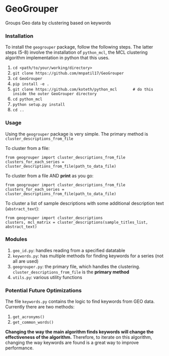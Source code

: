 # GeoGrouper
Groups Geo data by clustering based on keywords

### Installation

To install the `geogrouper` package, follow the following steps. The latter steps (5-8) involve the
installation of `python_mcl`, the MCL clustering algorithm implementation in python that this
uses.

1. `cd <path/to/your/working/directory>`
2. `git clone https://github.com/mnpatil17/GeoGrouper`
3. `cd GeoGrouper`
4. `pip install -e .`
5. `git clone https://github.com/koteth/python_mcl       # do this inside the outer GeoGrouper directory`
6. `cd python_mcl`
7. `python setup.py install`
8. `cd ..`


### Usage

Using the `geogrouper` package is very simple. The primary method is `cluster_descriptions_from_file`

To cluster from a file:

	from geogrouper import cluster_descriptions_from_file
	clusters_for_each_series = cluster_descriptions_from_file(path_to_data_file)


To cluster from a file AND **print** as you go:

	from geogrouper import cluster_descriptions_from_file
	clusters_for_each_series = cluster_descriptions_from_file(path_to_data_file)
	
	
To cluster a list of sample descriptions with some additional description text (`abstract_text`):

	from geogrouper import cluster_descriptions
	clusters, mcl_matrix = cluster_descriptions(sample_titles_list, abstract_text)


### Modules

1. `geo_id.py`: handles reading from a specified datatable
2. `keywords.py`: has multiple methods for finding keywords for a series (not all are used)
3. `geogrouper.py`: the primary file, which handles the clustering. `cluster_descriptions_from_file`
					is the **primary method**
4. `utils.py`: various utility functions


### Potential Future Optimizations

The file `keywords.py` contains the logic to find keywords from GEO data. Currently there are two methods:

1. `get_acronyms()`
2. `get_common_words()`

**Changing the way the main algorithm finds keywords will change the effectiveness of the algorithm.**
Therefore, to iterate on this algorithm, changing the way keywords are found is
a great way to improve performance.



